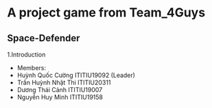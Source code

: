 # A project game from Team_4Guys
## Space-Defender

1.Introduction
- Members: 
- Huỳnh Quốc Cường ITITIU19092 (Leader)
- Trần Huỳnh Nhật Thi ITITIU20311
- Dương Thái Cảnh ITITIU19007
- Nguyễn Huy Minh ITITIU19158
